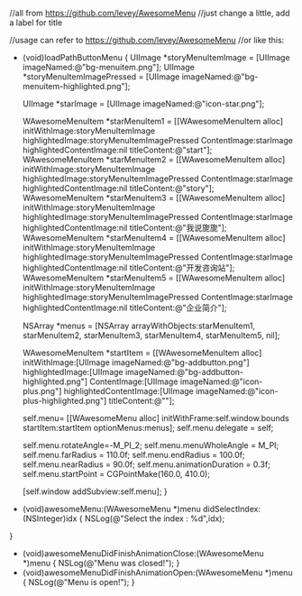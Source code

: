 //all from  https://github.com/levey/AwesomeMenu
//just change a little, add a label for title 

//usage can refer to https://github.com/levey/AwesomeMenu
//or like this:
- (void)loadPathButtonMenu
{
    UIImage *storyMenuItemImage = [UIImage imageNamed:@"bg-menuitem.png"];
    UIImage *storyMenuItemImagePressed = [UIImage imageNamed:@"bg-menuitem-highlighted.png"];
    
    UIImage *starImage = [UIImage imageNamed:@"icon-star.png"];
    
    
    WAwesomeMenuItem *starMenuItem1 = [[WAwesomeMenuItem alloc] initWithImage:storyMenuItemImage
                                                             highlightedImage:storyMenuItemImagePressed
                                                                 ContentImage:starImage
                                                      highlightedContentImage:nil
                                                                 titleContent:@"start"];
    WAwesomeMenuItem *starMenuItem2 = [[WAwesomeMenuItem alloc] initWithImage:storyMenuItemImage
                                                             highlightedImage:storyMenuItemImagePressed
                                                                 ContentImage:starImage
                                                      highlightedContentImage:nil
                                                                 titleContent:@"story"];
    WAwesomeMenuItem *starMenuItem3 = [[WAwesomeMenuItem alloc] initWithImage:storyMenuItemImage
                                                             highlightedImage:storyMenuItemImagePressed
                                                                 ContentImage:starImage
                                                      highlightedContentImage:nil
                                                                 titleContent:@"我说旎旎"];
    WAwesomeMenuItem *starMenuItem4 = [[WAwesomeMenuItem alloc] initWithImage:storyMenuItemImage
                                                             highlightedImage:storyMenuItemImagePressed
                                                                 ContentImage:starImage
                                                      highlightedContentImage:nil
                                                                 titleContent:@"开发咨询站"];
    WAwesomeMenuItem *starMenuItem5 = [[WAwesomeMenuItem alloc] initWithImage:storyMenuItemImage
                                                             highlightedImage:storyMenuItemImagePressed
                                                                 ContentImage:starImage
                                                      highlightedContentImage:nil
                                                                 titleContent:@"企业简介"];
    
    NSArray *menus = [NSArray arrayWithObjects:starMenuItem1, starMenuItem2, starMenuItem3, starMenuItem4, starMenuItem5, nil];
    
    WAwesomeMenuItem *startItem = [[WAwesomeMenuItem alloc] initWithImage:[UIImage imageNamed:@"bg-addbutton.png"]
                                                         highlightedImage:[UIImage imageNamed:@"bg-addbutton-highlighted.png"]
                                                             ContentImage:[UIImage imageNamed:@"icon-plus.png"]
                                                  highlightedContentImage:[UIImage imageNamed:@"icon-plus-highlighted.png"]
                                                             titleContent:@""];
    
    self.menu= [[WAwesomeMenu alloc] initWithFrame:self.window.bounds startItem:startItem optionMenus:menus];
    self.menu.delegate = self;
    
    self.menu.rotateAngle=-M_PI_2;
	self.menu.menuWholeAngle = M_PI;
	self.menu.farRadius = 110.0f;
	self.menu.endRadius = 100.0f;
	self.menu.nearRadius = 90.0f;
    self.menu.animationDuration = 0.3f;
    self.menu.startPoint = CGPointMake(160.0, 410.0);
    
    [self.window addSubview:self.menu];
}

- (void)awesomeMenu:(WAwesomeMenu *)menu didSelectIndex:(NSInteger)idx
{
    NSLog(@"Select the index : %d",idx);
    
    
}
- (void)awesomeMenuDidFinishAnimationClose:(WAwesomeMenu *)menu {
    NSLog(@"Menu was closed!");
}
- (void)awesomeMenuDidFinishAnimationOpen:(WAwesomeMenu *)menu {
    NSLog(@"Menu is open!");
}